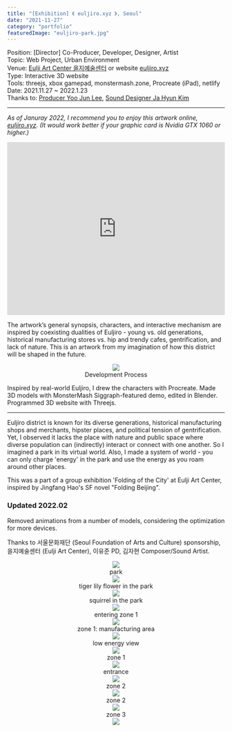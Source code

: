 ```yaml
---
title: "[Exhibition] 《 euljiro.xyz 》, Seoul"
date: "2021-11-27"
category: "portfolio"
featuredImage: "euljiro-park.jpg"
---
```


<div class="intro">
Position: [Director] Co-Producer, Developer, Designer, Artist <br />
Topic: Web Project, Urban Environment <br />
Venue: <a target="_blank" rel="noreferrer" href="https://www.instagram.com/c.enter_official">Eulji Art Center 을지예술센터</a> or website <a target="_blank" rel="noreferrer" href="https://www.euljiro.xyz">euljiro.xyz</a> <br />
Type: Interactive 3D website<br />
Tools: threejs, xbox gamepad, monstermash.zone, Procreate (iPad), netlify<br />
Date: 2021.11.27 ~ 2022.1.23<br />
Thanks to: <a target="_blank" rel="noreferrer" href="https://readymag.com/u16519807/1261048/">Producer Yoo Jun Lee</a>, <a target="_blank" rel="noreferrer" href="https://klovesmart.wixsite.com/mypage">Sound Designer Ja Hyun Kim</a>
</div>
<hr />

<i>As of Januray 2022, I recommend you to enjoy this artwork online, <a target="_blank" rel="noreferrer" href="https://www.euljiro.xyz">euljiro.xyz</a>. (It would work better if your graphic card is Nvidia GTX 1060 or higher.) </i>

<iframe width="100%" height="400" src="https://www.youtube.com/embed/HJYgOmYNM3U" title="YouTube video player" frameborder="0" allow="accelerometer; autoplay; clipboard-write; encrypted-media; gyroscope; picture-in-picture" allowfullscreen></iframe>

The artwork’s general synopsis, characters, and interactive mechanism are inspired by coexisting dualities of Euljiro - young vs. old generations, historical manufacturing stores vs. hip and trendy cafes, gentrification, and lack of nature. This is an artwork from my imagination of how this district will be shaped in the future.

<figure style="display: block; margin: 0 auto; text-align: center">
<img src="slide-1-3-1.png">
<figcaption>Development Process</figcaption>
</figure>

Inspired by real-world Euljiro, I drew the characters with Procreate. Made 3D models with MonsterMash Siggraph-featured demo, edited in Blender. Programmed 3D website with Threejs.

----

Euljiro district is known for its diverse generations, historical manufacturing shops and merchants, hipster places,
and political tension of gentrification. Yet, I observed it lacks the place with nature and public space where diverse population can (indirectly) interact or connect with one another. So I imagined a park in its virtual world. Also, I made a system of world - you can only charge 'energy' in the park and use the energy as you roam around other places.

This was a part of a group exhibition 'Folding of the City' at Eulji Art Center, inspired by Jingfang Hao's SF novel "Folding Beijing".

<h3>Updated 2022.02</h3>
Removed animations from a number of models, considering the optimization for more devices. 

Thanks to 서울문화재단 (Seoul Foundation of Arts and Culture) sponsorship, 을지예술센터 (Eulji Art Center), 이유준 PD, 김자현 Composer/Sound Artist.

<figure style="display: block; margin: 0 auto; text-align: center">
<img src="eulji1.png">
<figcaption>park</figcaption>
</figure>

<figure style="display: block; margin: 0 auto; text-align: center">
<img src="euljiro-park.jpg">
<figcaption>tiger lily flower in the park</figcaption>
</figure>

<figure style="display: block; margin: 0 auto; text-align: center">
<img src="zone0-1.png">
<figcaption>squirrel in the park</figcaption>
</figure>

<figure style="display: block; margin: 0 auto; text-align: center">
<img src="zone1-1.png">
<figcaption>entering zone 1</figcaption>
</figure>

<figure style="display: block; margin: 0 auto; text-align: center">
<img src="zone1.png">
<figcaption>zone 1: manufacturing area</figcaption>
</figure>

<figure style="display: block; margin: 0 auto; text-align: center">
<img src="zone1-2.png">
<figcaption>low energy view</figcaption>
</figure>

<figure style="display: block; margin: 0 auto; text-align: center">
<img src="zone1-3.png">
<figcaption>zone 1</figcaption>
</figure>

<figure style="display: block; margin: 0 auto; text-align: center">
<img src="eulji2.png">
<figcaption>entrance</figcaption>
</figure>

<figure style="display: block; margin: 0 auto; text-align: center">
<img src="zone2.png">
<figcaption>zone 2</figcaption>
</figure>

<figure style="display: block; margin: 0 auto; text-align: center">
<img src="zone2-1.png">
<figcaption>zone 2</figcaption>
</figure>

<figure style="display: block; margin: 0 auto; text-align: center">
<img src="zone3.png">
<figcaption>zone 3</figcaption>
</figure>

<figure style="display: block; margin: 0 auto; text-align: center">
<img src="eulji3.png">
<figcaption></figcaption>
</figure>
